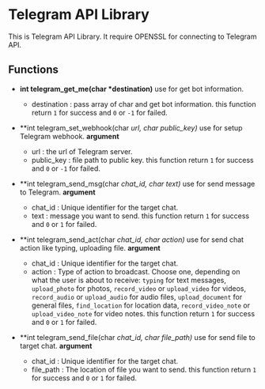 # Telegram API Library
This is Telegram API Library. It require OPENSSL for connecting to Telegram API.
## Functions
* **int telegram_get_me(char \*destination)**
    use for get bot information.
    * destination : pass array of char and get bot information.
    this function return `1` for success and `0` or `-1` for failed.
    
* **int telegram_set_webhook(char *url, char *public_key)**
    use for setup Telegram webhook.
    **argument**
    * url : the url of Telegram server.
    * public_key : file path to public key.
    this function return `1` for success and `0` or `-1` for failed.

* **int telegram_send_msg(char *chat_id, char *text)**
    use for send message to Telegram.
    **argument**
    * chat_id : Unique identifier for the target chat.
    * text : message you want to send.
    this function return `1` for success and `0` or `1` for failed.

* **int telegram_send_act(char *chat_id, char *action)**
    use for send chat action like typing, uploading file.
    **argument**
    * chat_id : Unique identifier for the target chat.
    * action : Type of action to broadcast. Choose one, depending on what the user is about to receive: `typing` for text messages, `upload_photo` for photos, `record_video` or `upload_video` for videos, `record_audio` or `upload_audio` for audio files, `upload_document` for general files, `find_location` for location data, `record_video_note` or `upload_video_note` for video notes.
    this function return `1` for success and `0` or `1` for failed.

* **int telegram_send_file(char *chat_id, char *file_path)**
    use for send file to target chat.
    **argument**
    * chat_id : Unique identifier for the target chat.
    * file_path : The location of file you want to send.
    this function return `1` for success and `0` or `1` for failed.